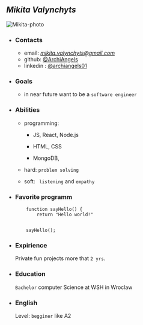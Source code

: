 ## *Mikita Valynchyts*
![Mikita-photo](https://media-exp1.licdn.com/dms/image/C4E03AQHsXJ27prCQog/profile-displayphoto-shrink_800_800/0/1654286331310?e=1668038400&v=beta&t=EIBZb8gebQ5lcLHZbqBP7n7z_bZm8a_PPoKeeOYdc9Y)


* ### Contacts
    + email: *mikita.valynchyts@gmail.com*
    + github: [@ArchiAngels](https://github.com/ArchiAngels)
    + linkedin : [@archiangels01](https://www.linkedin.com/in/archiangels01/)


* ### Goals
    + in near future want to be a `software engineer`


* ### Abilities
    + programming:
        + JS, React, Node.js

        + HTML, CSS

        + MongoDB,

    + hard: `problem solving`

    * soft: ` listening` and `empathy`


* ### Favorite programm
    ```
        function sayHello() {
            return "Hello world!"
        

        sayHello();
    ```


* ### Expirience
    Private fun projects more that  `2 yrs`.

* ### Education
    `Bachelor` computer Science at WSH in Wroclaw

* ### English
    Level: `begginer` like A2